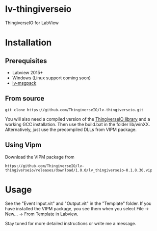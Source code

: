 # lv-thingiverseio
ThingiverseIO for LabView

# Installation

## Prerequisites

* Labview 2015+
* Windows (Linux support coming soon)
* [lv-msgpack](https://github.com/joernweissenborn/lv-msgpack/)

## From source

    git clone https://github.com/ThingiverseIO/lv-thingiverseio.git
    
You will also need a compiled version of the [ThingiverseIO library](https://github.com/ThingiverseIO/thingiverseio) and a working GCC installation. Then use the build.bat in the folder lib/winXX. Alternatively, just use the precompiled DLLs from VIPM package.

## Using Vipm

Download the VIPM package from 

    https://github.com/ThingiverseIO/lv-thingiverseio/releases/download/1.0.0/lv_thingiverseio-0.1.0.30.vip
    
# Usage

See the "Event Input.vit" and "Output.vit" in the "Template" folder. If you have installed the VIPM package, you see them when you select File -> New... -> From Template in Labview.

Stay tuned for more detailed instructions or write me a message.
